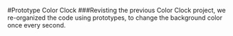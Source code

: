 #Prototype Color Clock
###Revisting the previous Color Clock project, we re-organized the code using prototypes, to change the background color once every second.